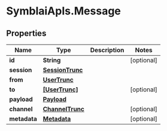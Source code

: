 # SymblaiApIs.Message

## Properties
Name | Type | Description | Notes
------------ | ------------- | ------------- | -------------
**id** | **String** |  | [optional] 
**session** | [**SessionTrunc**](SessionTrunc.md) |  | 
**from** | [**UserTrunc**](UserTrunc.md) |  | 
**to** | [**[UserTrunc]**](UserTrunc.md) |  | [optional] 
**payload** | [**Payload**](Payload.md) |  | 
**channel** | [**ChannelTrunc**](ChannelTrunc.md) |  | [optional] 
**metadata** | [**Metadata**](Metadata.md) |  | [optional] 


